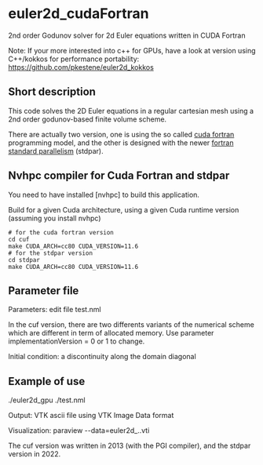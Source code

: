 # euler2d_cudaFortran

2nd order Godunov solver for 2d Euler equations written in CUDA Fortran

Note: If your more interested into c++ for GPUs, have a look at version using C++/kokkos for performance portability:
https://github.com/pkestene/euler2d_kokkos

## Short description

This code solves the 2D Euler equations in a regular cartesian mesh
using a 2nd order godunov-based finite volume scheme.

There are actually two version, one is using the so called [cuda fortran](https://developer.nvidia.com/cuda-fortran) programming model, and the other is designed with the newer [fortran standard parallelism](https://developer.nvidia.com/blog/accelerating-fortran-do-concurrent-with-gpus-and-the-nvidia-hpc-sdk/) (stdpar).

## Nvhpc compiler for Cuda Fortran and stdpar

You need to have installed [nvhpc] to build this application.

Build for a given Cuda architecture, using a given Cuda runtime version (assuming you install nvhpc)

```shell
# for the cuda fortran version
cd cuf
make CUDA_ARCH=cc80 CUDA_VERSION=11.6
# for the stdpar version
cd stdpar
make CUDA_ARCH=cc80 CUDA_VERSION=11.6
```

## Parameter file

Parameters:
	edit file test.nml

In the cuf version, there are two differents variants of the numerical scheme which are different in term of allocated memory. Use parameter implementationVersion = 0 or 1 to change.

Initial condition: a discontinuity along the domain diagonal

## Example of use

./euler2d_gpu ./test.nml

Output:
	VTK ascii file using VTK Image Data format

Visualization:
	paraview --data=euler2d_..vti

The cuf version was written in 2013 (with the PGI compiler), and the stdpar version in 2022.
